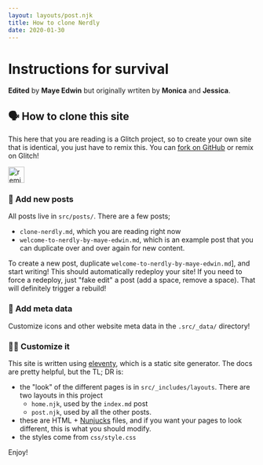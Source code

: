 ```yaml
---
layout: layouts/post.njk
title: How to clone Nerdly
date: 2020-01-30
---
```


# Instructions for survival

**Edited** by **Maye Edwin** but originally wrtiten by **Monica** and
**Jessica**.

## 🗣 How to clone this site

This here that you are reading is a Glitch project, so to create your own site that is identical,
you just have to remix this. You can [fork on GitHub](https://github.com/mayeedwin/nerdly/fork/) or remix on Glitch!

<a href="https://glitch.com/edit/?utm_content=project_nerdly&utm_source=remix_this&utm_medium=button&utm_campaign=glitchButton#!/remix/nerdly">
  <img src="https://cdn.glitch.com/2bdfb3f8-05ef-4035-a06e-2043962a3a13%2Fremix%402x.png?1513093958726" alt="remix this" height="33">
</a>

### 📝 Add new posts

All posts live in `src/posts/`. There are a few posts;

- `clone-nerdly.md`, which you are reading right now
- `welcome-to-nerdly-by-maye-edwin.md`, which is an example post that you can duplicate over and over again for new content.

To create a new post, duplicate `welcome-to-nerdly-by-maye-edwin.md`],
and start writing! This should automatically redeploy your site! If you need to force a redeploy, just "fake edit" a post (add a space, remove a space).
That will definitely trigger a rebuild!

### 📝 Add meta data

Customize icons and other website meta data in the `.src/_data/` directory!

### 👩‍🎨 Customize it

This site is written using [eleventy](https://www.11ty.io/), which is a static site generator. The docs are pretty helpful,
but the TL; DR is:

- the "look" of the different pages is in `src/_includes/layouts`. There are two layouts in this project
  - `home.njk`, used by the `index.md` post
  - `post.njk`, used by all the other posts.
- these are HTML + [Nunjucks](https://mozilla.github.io/nunjucks/) files, and if you want your pages to look different,
  this is what you should modify.
- the styles come from `css/style.css`

Enjoy!

